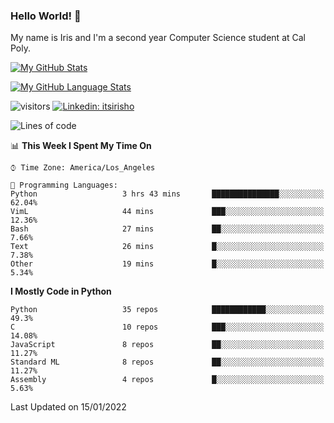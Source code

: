 ### Hello World! 👋

My name is Iris and I'm a second year Computer Science student at Cal Poly. 


[![My GitHub Stats](https://github-readme-stats.vercel.app/api?username=sleepyStick&show_icons=true&&count_private=true&include_all_commits=true&theme=buefy)]()

[![My GitHub Language Stats](https://github-readme-stats.vercel.app/api/top-langs/?username=sleepyStick&langs_count=5&theme=buefy)]()

![visitors](https://visitor-badge.glitch.me/badge?page_id=sleepyStick.sleepyStick)
[![Linkedin: itsirisho](https://img.shields.io/badge/-itsirisho-informational?style=flat-square&logo=Linkedin&logoColor=white&link=https://www.linkedin.com/in/itsirisho/)](https://www.linkedin.com/in/itsirisho/)

<!--START_SECTION:waka-->
![Lines of code](https://img.shields.io/badge/From%20Hello%20World%20I%27ve%20Written-13%20Million%20lines%20of%20code-blue)

📊 **This Week I Spent My Time On** 

```text
⌚︎ Time Zone: America/Los_Angeles

💬 Programming Languages: 
Python                   3 hrs 43 mins       ███████████████░░░░░░░░░░   62.04% 
VimL                     44 mins             ███░░░░░░░░░░░░░░░░░░░░░░   12.36% 
Bash                     27 mins             ██░░░░░░░░░░░░░░░░░░░░░░░   7.66% 
Text                     26 mins             █░░░░░░░░░░░░░░░░░░░░░░░░   7.38% 
Other                    19 mins             █░░░░░░░░░░░░░░░░░░░░░░░░   5.34%

```

**I Mostly Code in Python** 

```text
Python                   35 repos            ████████████░░░░░░░░░░░░░   49.3% 
C                        10 repos            ███░░░░░░░░░░░░░░░░░░░░░░   14.08% 
JavaScript               8 repos             ██░░░░░░░░░░░░░░░░░░░░░░░   11.27% 
Standard ML              8 repos             ██░░░░░░░░░░░░░░░░░░░░░░░   11.27% 
Assembly                 4 repos             █░░░░░░░░░░░░░░░░░░░░░░░░   5.63%

```



 Last Updated on 15/01/2022
<!--END_SECTION:waka-->

<!--
**konanyuta/konanyuta** is a ✨ _special_ ✨ repository because its `README.md` (this file) appears on your GitHub profile.

Here are some ideas to get you started:

- 🔭 I’m currently working on ...
- 🌱 I’m currently learning ...
- 👯 I’m looking to collaborate on ...
- 🤔 I’m looking for help with ...
- 💬 Ask me about ...
- 📫 How to reach me: ...
- 😄 Pronouns: ...
- ⚡ Fun fact: ...
-->
